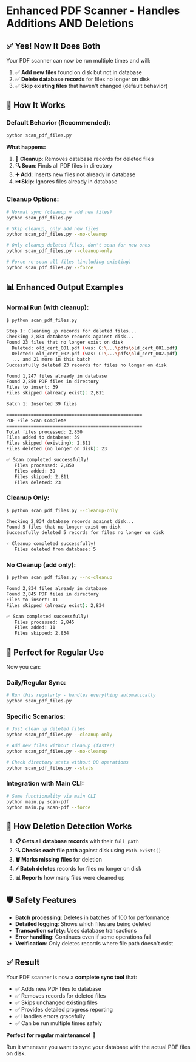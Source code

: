 # Enhanced PDF Scanner - Handles Additions AND Deletions

## ✅ **Yes! Now It Does Both**

Your PDF scanner can now be run multiple times and will:

1. ✅ **Add new files** found on disk but not in database
2. ✅ **Delete database records** for files no longer on disk
3. ✅ **Skip existing files** that haven't changed (default behavior)

## 🔄 **How It Works**

### **Default Behavior** (Recommended):
```bash
python scan_pdf_files.py
```

**What happens:**
1. **🧹 Cleanup**: Removes database records for deleted files
2. **🔍 Scan**: Finds all PDF files in directory  
3. **➕ Add**: Inserts new files not already in database
4. **⏭️ Skip**: Ignores files already in database

### **Cleanup Options:**
```bash
# Normal sync (cleanup + add new files)
python scan_pdf_files.py

# Skip cleanup, only add new files
python scan_pdf_files.py --no-cleanup

# Only cleanup deleted files, don't scan for new ones
python scan_pdf_files.py --cleanup-only

# Force re-scan all files (including existing)
python scan_pdf_files.py --force
```

## 📊 **Enhanced Output Examples**

### **Normal Run** (with cleanup):
```bash
$ python scan_pdf_files.py

Step 1: Cleaning up records for deleted files...
Checking 2,834 database records against disk...
Found 23 files that no longer exist on disk
  Deleted: old_cert_001.pdf (was: C:\...\pdfs\old_cert_001.pdf)
  Deleted: old_cert_002.pdf (was: C:\...\pdfs\old_cert_002.pdf)
  ... and 21 more in this batch
Successfully deleted 23 records for files no longer on disk

Found 1,247 files already in database
Found 2,850 PDF files in directory
Files to insert: 39
Files skipped (already exist): 2,811

Batch 1: Inserted 39 files

==================================================
PDF File Scan Complete
==================================================
Total files processed: 2,850
Files added to database: 39
Files skipped (existing): 2,811
Files deleted (no longer on disk): 23

✅ Scan completed successfully!
   Files processed: 2,850
   Files added: 39
   Files skipped: 2,811
   Files deleted: 23
```

### **Cleanup Only**:
```bash
$ python scan_pdf_files.py --cleanup-only

Checking 2,834 database records against disk...
Found 5 files that no longer exist on disk
Successfully deleted 5 records for files no longer on disk

✓ Cleanup completed successfully!
   Files deleted from database: 5
```

### **No Cleanup** (add only):
```bash
$ python scan_pdf_files.py --no-cleanup

Found 2,834 files already in database
Found 2,845 PDF files in directory
Files to insert: 11
Files skipped (already exist): 2,834

✅ Scan completed successfully!
   Files processed: 2,845
   Files added: 11
   Files skipped: 2,834
```

## 🎯 **Perfect for Regular Use**

Now you can:

### **Daily/Regular Sync**:
```bash
# Run this regularly - handles everything automatically
python scan_pdf_files.py
```

### **Specific Scenarios**:
```bash
# Just clean up deleted files
python scan_pdf_files.py --cleanup-only

# Add new files without cleanup (faster)
python scan_pdf_files.py --no-cleanup

# Check directory stats without DB operations
python scan_pdf_files.py --stats
```

### **Integration with Main CLI**:
```bash
# Same functionality via main CLI
python main.py scan-pdf
python main.py scan-pdf --force
```

## 🔧 **How Deletion Detection Works**

1. **📋 Gets all database records** with their `full_path`
2. **🔍 Checks each file path** against disk using `Path.exists()`
3. **🗑️ Marks missing files** for deletion
4. **⚡ Batch deletes** records for files no longer on disk
5. **📊 Reports** how many files were cleaned up

## 🛡️ **Safety Features**

- **Batch processing**: Deletes in batches of 100 for performance
- **Detailed logging**: Shows which files are being deleted
- **Transaction safety**: Uses database transactions
- **Error handling**: Continues even if some operations fail
- **Verification**: Only deletes records where file path doesn't exist

## ✅ **Result**

Your PDF scanner is now a **complete sync tool** that:
- ✅ Adds new PDF files to database
- ✅ Removes records for deleted files  
- ✅ Skips unchanged existing files
- ✅ Provides detailed progress reporting
- ✅ Handles errors gracefully
- ✅ Can be run multiple times safely

**Perfect for regular maintenance!** 🎉

Run it whenever you want to sync your database with the actual PDF files on disk.
